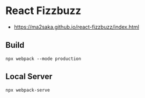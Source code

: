 # React Fizzbuzz

- https://ma2saka.github.io/react-fizzbuzz/index.html

## Build

```
npx webpack --mode production
```

## Local Server

```
npx webpack-serve
```
